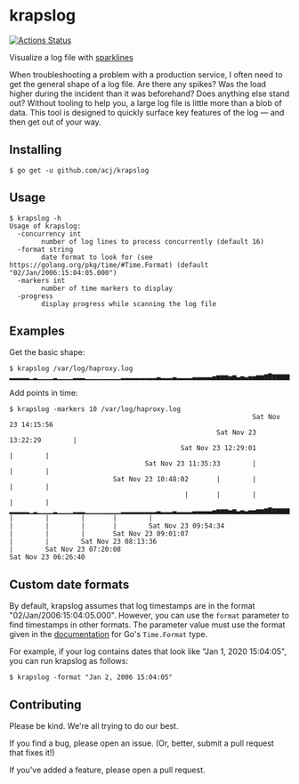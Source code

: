 # krapslog

[![Actions Status](https://github.com/acj/krapslog/workflows/CI/badge.svg)](https://github.com/acj/krapslog/actions)

Visualize a log file with [sparklines](https://en.wikipedia.org/wiki/Sparkline)

When troubleshooting a problem with a production service, I often need to get the general shape of a log file. Are there any spikes? Was the load higher during the incident than it was beforehand? Does anything else stand out? Without tooling to help you, a large log file is little more than a blob of data. This tool is designed to quickly surface key features of the log — and then get out of your way.

## Installing

```
$ go get -u github.com/acj/krapslog
```

## Usage

```
$ krapslog -h
Usage of krapslog:
  -concurrency int
        number of log lines to process concurrently (default 16)
  -format string
        date format to look for (see https://golang.org/pkg/time/#Time.Format) (default "02/Jan/2006:15:04:05.000")
  -markers int
        number of time markers to display
  -progress
        display progress while scanning the log file
```

## Examples

Get the basic shape:

```
$ krapslog /var/log/haproxy.log 
▂▂▂▂▂▁▂▁▁▁▁▂▁▁▁▁▂▂▂▁▁▁▁▁▁▁▁▁▂▂▂▂▂▂▂▂▂▃▂▂▂▃▂▂▂▂▃▃▃▃▃▄▅▅▅▄▅▃▄▃▄▄▅▅▆▇▆▆▆▆▆▆▆▆▇▇▇▇██
```

Add points in time:

```
$ krapslog -markers 10 /var/log/haproxy.log
                                                             Sat Nov 23 14:15:56
                                                    Sat Nov 23 13:22:29        |
                                           Sat Nov 23 12:29:01        |        |
                                  Sat Nov 23 11:35:33        |        |        |
                          Sat Nov 23 10:48:02       |        |        |        |
                                            |       |        |        |        |
▂▂▂▂▂▁▂▁▁▁▁▂▁▁▁▁▂▂▂▁▁▁▁▁▁▁▁▁▂▂▂▂▂▂▂▂▂▃▂▂▂▃▂▂▂▂▃▃▃▃▃▄▅▅▅▄▅▃▄▃▄▄▅▅▆▇▆▆▆▆▆▆▆▆▇▇▇▇██
|        |        |       |        |
|        |        |       |        Sat Nov 23 09:54:34
|        |        |       Sat Nov 23 09:01:07
|        |        Sat Nov 23 08:13:36
|        Sat Nov 23 07:20:08
Sat Nov 23 06:26:40
```

## Custom date formats

By default, krapslog assumes that log timestamps are in the format "02/Jan/2006:15:04:05.000". However, you can use the `format` parameter to find timestamps in other formats. The parameter value must use the format given in the [documentation](https://golang.org/pkg/time/#Time.Format) for Go's `Time.Format` type.

For example, if your log contains dates that look like  "Jan 1, 2020 15:04:05", you can run krapslog as follows:

```
$ krapslog -format "Jan 2, 2006 15:04:05"
```

## Contributing

Please be kind. We're all trying to do our best.

If you find a bug, please open an issue. (Or, better, submit a pull request that fixes it!)

If you've added a feature, please open a pull request.
